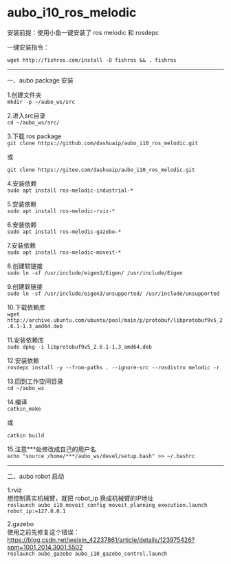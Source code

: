 # aubo_i10_ros_melodic

安装前提：使用小鱼一键安装了 ros melodic 和 rosdepc

一键安装指令：
```
wget http://fishros.com/install -O fishros && . fishros
```
---
一、aubo package 安装

1.创建文件夹  
```mkdir -p ~/aubo_ws/src```

2.进入src目录   
```cd ~/aubo_ws/src/```

3.下载 ros package  
```git clone https://github.com/dashuaip/aubo_i10_ros_melodic.git```

或  

```git clone https://gitee.com/dashuaip/aubo_i10_ros_melodic.git```

4.安装依赖  
```sudo apt install ros-melodic-industrial-*```

5.安装依赖  
```sudo apt install ros-melodic-rviz-*```

6.安装依赖  
```sudo apt install ros-melodic-gazebo-*```

7.安装依赖  
```sudo apt install ros-melodic-moveit-*```

8.创建软链接  
```sudo ln -sf /usr/include/eigen3/Eigen/ /usr/include/Eigen```

9.创建软链接  
```sudo ln -sf /usr/include/eigen3/unsupported/ /usr/include/unsupported```

10.下载依赖库   
```wget http://archive.ubuntu.com/ubuntu/pool/main/p/protobuf/libprotobuf9v5_2.6.1-1.3_amd64.deb```

11.安装依赖库   
```sudo dpkg -i libprotobuf9v5_2.6.1-1.3_amd64.deb```

12.安装依赖   
```rosdepc install -y --from-paths . --ignore-src --rosdistro melodic -r```

13.回到工作空间目录  
```cd ~/aubo_ws```

14.编译  
```catkin_make```

或  

```catkin build```

15.注意***处修改成自己的用户名   
```echo "source /home/***/aubo_ws/devel/setup.bash" >> ~/.bashrc```

---
二、aubo robot 启动

1.rviz  
想控制真实机械臂，就把 robot_ip 换成机械臂的IP地址  
```roslaunch aubo_i10_moveit_config moveit_planning_execution.launch robot_ip:=127.0.0.1```

2.gazebo  
使用之前先修复这个错误：https://blog.csdn.net/weixin_42237861/article/details/123975426?spm=1001.2014.3001.5502  
```roslaunch aubo_gazebo aubo_i10_gazebo_control.launch```
